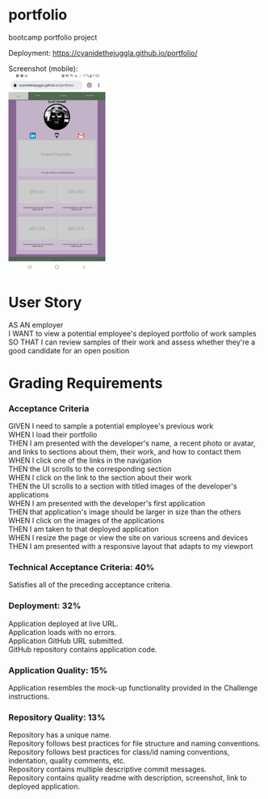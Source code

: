 # portfolio

bootcamp portfolio project

Deployment: https://cyanidethejuggla.github.io/portfolio/

Screenshot (mobile):<br>
<img src="Screenshot.jpg" style="width: 20vw">

# User Story

AS AN employer <br>
I WANT to view a potential employee's deployed portfolio of work samples <br>
SO THAT I can review samples of their work and assess whether they're a good candidate for an open position <br>

# Grading Requirements

<h3> Acceptance Criteria </h3>

GIVEN I need to sample a potential employee's previous work <br>
WHEN I load their portfolio <br>
THEN I am presented with the developer's name, a recent photo or avatar, and links to sections about them, their work, and how to contact them <br>
WHEN I click one of the links in the navigation <br>
THEN the UI scrolls to the corresponding section <br>
WHEN I click on the link to the section about their work <br>
THEN the UI scrolls to a section with titled images of the developer's applications <br>
WHEN I am presented with the developer's first application <br>
THEN that application's image should be larger in size than the others <br>
WHEN I click on the images of the applications <br>
THEN I am taken to that deployed application <br>
WHEN I resize the page or view the site on various screens and devices <br>
THEN I am presented with a responsive layout that adapts to my viewport <br>

<h3> Technical Acceptance Criteria: 40% </h3>

Satisfies all of the preceding acceptance criteria. <br>

<h3> Deployment: 32% </h3>

Application deployed at live URL. <br>
Application loads with no errors. <br>
Application GitHub URL submitted. <br>
GitHub repository contains application code. <br>

<h3> Application Quality: 15% <br> </h3>

Application resembles the mock-up functionality provided in the Challenge instructions. <br>

<h3> Repository Quality: 13% <br> </h3>

Repository has a unique name. <br>
Repository follows best practices for file structure and naming conventions. <br>
Repository follows best practices for class/id naming conventions, indentation, quality comments, etc. <br>
Repository contains multiple descriptive commit messages. <br>
Repository contains quality readme with description, screenshot, link to deployed application. <br>
